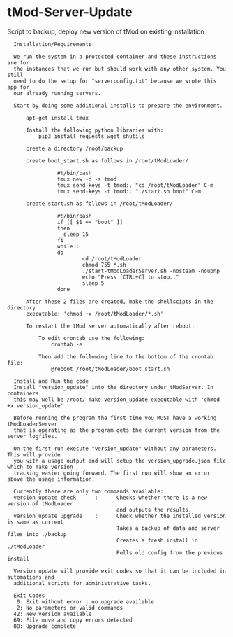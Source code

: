 # tMod-Server-Update
Script to backup, deploy new version of tMod on existing installation

      Installation/Requirements:

      We run the system in a protected container and these instructions are for
      the instances that we run but should work with any other system. You still
      need to do the setup for "serverconfig.txt" because we wrote this app for
      our already running servers.

      Start by doing some additional installs to prepare the environment.

          apt-get install tmux

          Install the following python libraries with:
              pip3 install requests wget shutils

          create a directory /root/backup

          create boot_start.sh as follows in /root/tModLoader/

                    #!/bin/bash
                    tmux new -d -s tmod
                    tmux send-keys -t tmod:. "cd /root/tModLoader" C-m
                    tmux send-keys -t tmod:. "./start.sh boot" C-m

          create start.sh as follows in /root/tModLoader/

                    #!/bin/bash
                    if [[ $1 == "boot" ]]
                    then
                      sleep 15
                    fi
                    while :
                    do
                            cd /root/tModLoader
                            chmod 755 *.sh
                            ./start-tModLoaderServer.sh -nosteam -noupnp
                            echo "Press [CTRL+C] to stop.."
                            sleep 5
                    done

          After these 2 files are created, make the shellscipts in the directory
          executable: 'chmod +x /root/tModLoader/*.sh'

          To restart the tMod server automatically after reboot:

              To edit crontab use the following:
                  crontab -e

              Then add the following line to the bottom of the crontab file:
                  @reboot /root/tModLoader/boot_start.sh

      Install and Run the code
      Install "version_update" into the directory under tModServer. In containers
      this may well be /root/ make version_update executable with 'chmod +x version_update'

      Before running the program the first time you MUST have a working tModLoaderServer
      that is operating as the program gets the current version from the server logfiles.
      
      On the first run execute "version_update" without any parameters. This will provide
      you with a usage output and will setup the version_upgrade.json file which to make version
      tracking easier going forward. The first run will show an error above the usage information.

      Currently there are only two commands available:
      version_update check      :      Checks whether there is a new version of tModLoader
                                       and outputs the results.
      version_update upgrade    :      Check whether the installed version is same as current
                                       Takes a backup of data and server files into ./backup
                                       Creates a fresh install in ./tModLoader
                                       Pulls old config from the previous install

      Version update will provide exit codes so that it can be included in automations and
      additional scripts for administrative tasks.

      Exit Codes
       0: Exit without error | no upgrade available 
       2: No parameters or valid commands
      42: New version available
      69: File move and copy errors detected
      88: Upgrade complete


